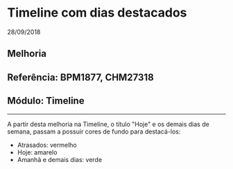 # Timeline com dias destacados
28/09/2018
## Melhoria
## Referência: BPM1877, CHM27318
## Módulo: Timeline
***

A partir desta melhoria na Timeline, o título "Hoje" e os demais dias de semana, passam a possuir cores de fundo para destacá-los:

* Atrasados: vermelho
* Hoje: amarelo
* Amanhã e demais dias: verde
